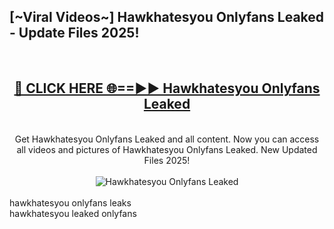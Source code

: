 <h2>[~Viral Videos~] Hawkhatesyou Onlyfans Leaked - Update Files 2025!</h2>
<br>
<div align="center">
<h2><a href="https://betterlinks.top/A2PfLJ" rel="nofollow">🔴 CLICK HERE 🌐==►► Hawkhatesyou Onlyfans Leaked</a></h2>
<br>
Get Hawkhatesyou Onlyfans Leaked and all content. Now you can access all videos and pictures of Hawkhatesyou Onlyfans Leaked. New Updated Files 2025!
<br>
<br>
<a href="https://betterlinks.top/A2PfLJ" rel="nofollow" data-target="animated-image.originalLink"><img src="https://i.ibb.co.com/WyWwxjT/player-gif2.gif" alt="Hawkhatesyou Onlyfans Leaked" style="max-width: 100%; display: inline-block;" data-target="animated-image.originalImage"></a>
</div>
<br>
hawkhatesyou onlyfans leaks<br>
hawkhatesyou leaked onlyfans